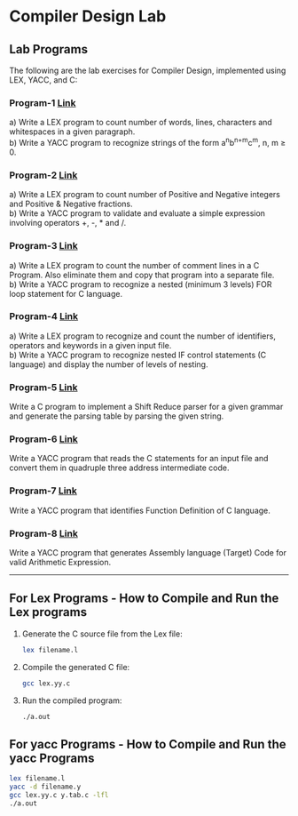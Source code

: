 # Compiler Design Lab

## Lab Programs

The following are the lab exercises for Compiler Design, implemented using LEX, YACC, and C:

### Program-1    [Link](https://github.com/Manoj-Kumar-BV/RVCE-CD_Lab/tree/main/Program-1)
a) Write a LEX program to count number of words, lines, characters and whitespaces in a given paragraph.  
b) Write a YACC program to recognize strings of the form a<sup>n</sup>b<sup>n+m</sup>c<sup>m</sup>, n, m ≥ 0.

### Program-2    [Link](https://github.com/Manoj-Kumar-BV/RVCE-CD_Lab/tree/main/Program-2)
a) Write a LEX program to count number of Positive and Negative integers and Positive & Negative fractions.  
b) Write a YACC program to validate and evaluate a simple expression involving operators +, -, * and /.

### Program-3    [Link](https://github.com/Manoj-Kumar-BV/RVCE-CD_Lab/tree/main/Program-3)
a) Write a LEX program to count the number of comment lines in a C Program. Also eliminate them and copy that program into a separate file.  
b) Write a YACC program to recognize a nested (minimum 3 levels) FOR loop statement for C language.

### Program-4    [Link](https://github.com/Manoj-Kumar-BV/RVCE-CD_Lab/tree/main/Program-4)
a) Write a LEX program to recognize and count the number of identifiers, operators and keywords in a given input file.  
b) Write a YACC program to recognize nested IF control statements (C language) and display the number of levels of nesting.

### Program-5    [Link](https://github.com/Manoj-Kumar-BV/RVCE-CD_Lab/tree/main/Program-5)
Write a C program to implement a Shift Reduce parser for a given grammar and generate the parsing table by parsing the given string.

### Program-6    [Link](https://github.com/Manoj-Kumar-BV/RVCE-CD_Lab/tree/main/Program-6)
Write a YACC program that reads the C statements for an input file and convert them in quadruple three address intermediate code.

### Program-7    [Link](https://github.com/Manoj-Kumar-BV/RVCE-CD_Lab/tree/main/Program-7)
Write a YACC program that identifies Function Definition of C language.

### Program-8    [Link](https://github.com/Manoj-Kumar-BV/RVCE-CD_Lab/tree/main/Program-8)
Write a YACC program that generates Assembly language (Target) Code for valid Arithmetic Expression.

---

## For Lex Programs - How to Compile and Run the Lex programs

1. Generate the C source file from the Lex file:
    ```bash
    lex filename.l
    ```

2. Compile the generated C file:
    ```bash
    gcc lex.yy.c 
    ```

3. Run the compiled program:
    ```bash
    ./a.out
    ```

## For yacc Programs - How to Compile and Run the yacc Programs

```bash
lex filename.l
yacc -d filename.y
gcc lex.yy.c y.tab.c -lfl
./a.out
```
